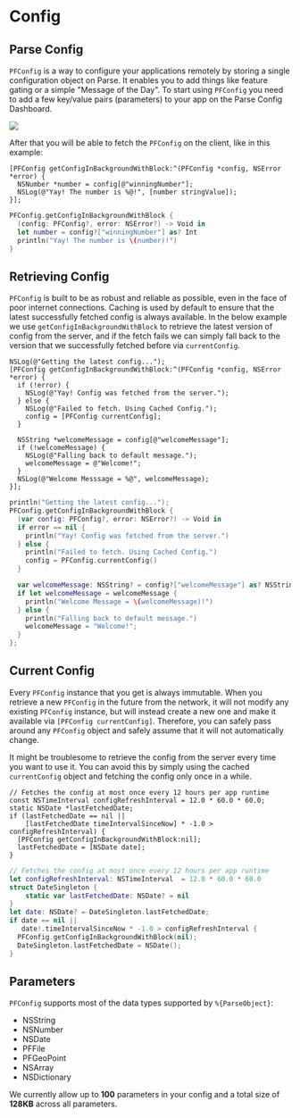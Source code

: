 # Config

## Parse Config

`PFConfig` is a way to configure your applications remotely by storing a single configuration object on Parse. It enables you to add things like feature gating or a simple "Message of the Day". To start using `PFConfig` you need to add a few key/value pairs (parameters) to your app on the Parse Config Dashboard.

![](/images/docs/config_editor.png)

After that you will be able to fetch the `PFConfig` on the client, like in this example:

```objc
[PFConfig getConfigInBackgroundWithBlock:^(PFConfig *config, NSError *error) {
  NSNumber *number = config[@"winningNumber"];
  NSLog(@"Yay! The number is %@!", [number stringValue]);
}];
```
```swift
PFConfig.getConfigInBackgroundWithBlock {
  (config: PFConfig?, error: NSError?) -> Void in
  let number = config?["winningNumber"] as? Int
  println("Yay! The number is \(number)!")
}
```

## Retrieving Config

`PFConfig` is built to be as robust and reliable as possible, even in the face of poor internet connections. Caching is used by default to ensure that the latest successfully fetched config is always available. In the below example we use `getConfigInBackgroundWithBlock` to retrieve the latest version of config from the server, and if the fetch fails we can simply fall back to the version that we successfully fetched before via `currentConfig`.

```objc
NSLog(@"Getting the latest config...");
[PFConfig getConfigInBackgroundWithBlock:^(PFConfig *config, NSError *error) {
  if (!error) {
    NSLog(@"Yay! Config was fetched from the server.");
  } else {
    NSLog(@"Failed to fetch. Using Cached Config.");
    config = [PFConfig currentConfig];
  }

  NSString *welcomeMessage = config[@"welcomeMessage"];
  if (!welcomeMessage) {
    NSLog(@"Falling back to default message.");
    welcomeMessage = @"Welcome!";
  }
  NSLog(@"Welcome Messsage = %@", welcomeMessage);
}];
```
```swift
println("Getting the latest config...");
PFConfig.getConfigInBackgroundWithBlock {
  (var config: PFConfig?, error: NSError?) -> Void in
  if error == nil {
    println("Yay! Config was fetched from the server.")
  } else {
    println("Failed to fetch. Using Cached Config.")
    config = PFConfig.currentConfig()
  }

  var welcomeMessage: NSString? = config?["welcomeMessage"] as? NSString
  if let welcomeMessage = welcomeMessage {
    println("Welcome Message = \(welcomeMessage)!")
  } else {
    println("Falling back to default message.")
    welcomeMessage = "Welcome!";
  }
};
```

## Current Config

Every `PFConfig` instance that you get is always immutable. When you retrieve a new `PFConfig` in the future from the network, it will not modify any existing `PFConfig` instance, but will instead create a new one and make it available via `[PFConfig currentConfig]`. Therefore, you can safely pass around any `PFConfig` object and safely assume that it will not automatically change.

It might be troublesome to retrieve the config from the server every time you want to use it. You can avoid this by simply using the cached `currentConfig` object and fetching the config only once in a while.

```objc
// Fetches the config at most once every 12 hours per app runtime
const NSTimeInterval configRefreshInterval = 12.0 * 60.0 * 60.0;
static NSDate *lastFetchedDate;
if (lastFetchedDate == nil ||
    [lastFetchedDate timeIntervalSinceNow] * -1.0 > configRefreshInterval) {
  [PFConfig getConfigInBackgroundWithBlock:nil];
  lastFetchedDate = [NSDate date];
}
```
```swift
// Fetches the config at most once every 12 hours per app runtime
let configRefreshInterval: NSTimeInterval  = 12.0 * 60.0 * 60.0
struct DateSingleton {
    static var lastFetchedDate: NSDate? = nil
}
let date: NSDate? = DateSingleton.lastFetchedDate;
if date == nil ||
   date!.timeIntervalSinceNow * -1.0 > configRefreshInterval {
  PFConfig.getConfigInBackgroundWithBlock(nil);
  DateSingleton.lastFetchedDate = NSDate();
}
```


## Parameters

`PFConfig`  supports most of the data types supported by `%{ParseObject}`:

*   NSString
*   NSNumber
*   NSDate
*   PFFile
*   PFGeoPoint
*   NSArray
*   NSDictionary

We currently allow up to **100** parameters in your config and a total size of **128KB** across all parameters.

